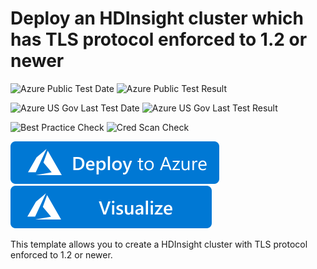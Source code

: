 # Deploy an HDInsight cluster which has TLS protocol enforced to 1.2 or newer

![Azure Public Test Date](https://azurequickstartsservice.blob.core.windows.net/badges/101-hdinsight-minimum-tls/PublicLastTestDate.svg)
![Azure Public Test Result](https://azurequickstartsservice.blob.core.windows.net/badges/101-hdinsight-minimum-tls/PublicDeployment.svg)

![Azure US Gov Last Test Date](https://azurequickstartsservice.blob.core.windows.net/badges/101-hdinsight-minimum-tls/FairfaxLastTestDate.svg)
![Azure US Gov Last Test Result](https://azurequickstartsservice.blob.core.windows.net/badges/101-hdinsight-minimum-tls/FairfaxDeployment.svg)

![Best Practice Check](https://azurequickstartsservice.blob.core.windows.net/badges/101-hdinsight-minimum-tls/BestPracticeResult.svg)
![Cred Scan Check](https://azurequickstartsservice.blob.core.windows.net/badges/101-hdinsight-minimum-tls/CredScanResult.svg)

[![Deploy To Azure](https://raw.githubusercontent.com/Azure/azure-quickstart-templates/master/1-CONTRIBUTION-GUIDE/images/deploytoazure.svg?sanitize=true)]("https://portal.azure.com/#create/Microsoft.Template/uri/https%3A%2F%2Fraw.githubusercontent.com%2FAzure%2Fazure-quickstart-templates%2Fmaster%2F101-hdinsight-minimum-tls%2Fazuredeploy.json")
[![Visualize](https://raw.githubusercontent.com/Azure/azure-quickstart-templates/master/1-CONTRIBUTION-GUIDE/images/visualizebutton.svg?sanitize=true)]("http://armviz.io/#/?load=https%3A%2F%2Fraw.githubusercontent.com%2FAzure%2Fazure-quickstart-templates%2Fmaster%2F101-hdinsight-minimum-tls%2Fazuredeploy.json")

This template allows you to create a HDInsight cluster with TLS protocol
enforced to 1.2 or newer.
